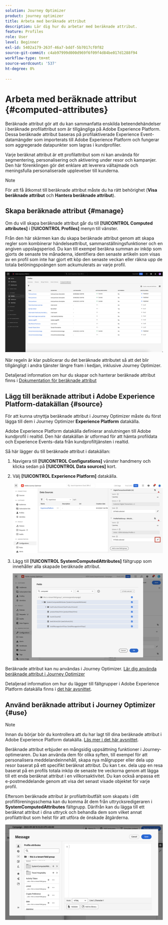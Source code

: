 ```yaml
---
solution: Journey Optimizer
product: journey optimizer
title: Arbeta med beräknade attribut
description: Lär dig hur du arbetar med beräknade attribut.
feature: Profiles
role: User
level: Beginner
exl-id: 5402a179-263f-46a7-bddf-5b7017cf0f82
source-git-commit: c4ab97999d000d969f6f09f4d84be017d1288f94
workflow-type: tm+mt
source-wordcount: '537'
ht-degree: 0%

---
```


# Arbeta med beräknade attribut {#computed-attributes}

Beräknade attribut gör att du kan sammanfatta enskilda beteendehändelser i beräknade profilattribut som är tillgängliga på Adobe Experience Platform. Dessa beräknade attribut baseras på profilaktiverade Experience Event-datamängder som importerats till Adobe Experience Platform och fungerar som aggregerade datapunkter som lagras i kundprofiler.

Varje beräknat attribut är ett profilattribut som ni kan använda för segmentering, personalisering och aktivering under resor och kampanjer. Den här förenklingen gör det enklare att leverera vältajmade och meningsfulla personaliserade upplevelser till kunderna.

>[!NOTE]
>
>För att få åtkomst till beräknade attribut måste du ha rätt behörighet (**Visa beräknade attribut** och **Hantera beräknade attribut**).

## Skapa beräknade attribut {#manage}

Om du vill skapa beräknade attribut går du till **[!UICONTROL Computed attributes]** i **[!UICONTROL Profiles]** menyn till vänster.

Från den här skärmen kan du skapa beräknade attribut genom att skapa regler som kombinerar händelseattribut, sammanställningsfunktioner och en angiven uppslagsperiod. Du kan till exempel beräkna summan av inköp som gjorts de senaste tre månaderna, identifiera den senaste artikeln som visas av en profil som inte har gjort ett köp den senaste veckan eller räkna upp de totala belöningspoängen som ackumulerats av varje profil.

![](assets/computed-attributes.png)

När regeln är klar publicerar du det beräknade attributet så att det blir tillgängligt i andra tjänster längre fram i kedjan, inklusive Journey Optimizer.

Detaljerad information om hur du skapar och hanterar beräknade attribut finns i [Dokumentation för beräknade attribut](https://experienceleague.adobe.com/docs/experience-platform/profile/computed-attributes/overview.html)

## Lägg till beräknade attribut i Adobe Experience Platform-datakällan {#source}

För att kunna utnyttja beräknade attribut i Journey Optimizer måste du först lägga till dem i Journey Optimizer **Experience Platform** datakälla.

Adobe Experience Platform datakälla definierar anslutningen till Adobe kundprofil i realtid. Den här datakällan är utformad för att hämta profildata och Experience Events-data från kundprofiltjänsten i realtid.

Så här lägger du till beräknade attribut i datakällan:

1. Navigera till **[!UICONTROL Configurations]** vänster handmeny och klicka sedan på **[!UICONTROL Data sources]** kort.

1. Välj **[!UICONTROL Experience Platform]** datakälla.

   ![](assets/computed-attributes-add.png)

1. Lägg till **[!UICONTROL SystemComputedAttributes]** fältgrupp som innehåller alla skapade beräknade attribut.

   ![](assets/computed-attributes-fieldgroup.png)

Beräknade attribut kan nu användas i Journey Optimizer. [Lär dig använda beräknade attribut i Journey Optimizer](#use)

Detaljerad information om hur du lägger till fältgrupper i Adobe Experience Platform datakälla finns i [det här avsnittet](../datasource/adobe-experience-platform-data-source.md).

## Använd beräknade attribut i Journey Optimizer {#use}

>[!NOTE]
>
>Innan du börjar bör du kontrollera att du har lagt till dina beräknade attribut i Adobe Experience Platform datakälla. [Läs mer i det här avsnittet](#source).

Beräknade attribut erbjuder en mångsidig uppsättning funktioner i Journey-optimeraren. Du kan använda dem för olika syften, till exempel för att personalisera meddelandeinnehåll, skapa nya målgrupper eller dela upp resor baserat på ett specifikt beräknat attribut. Du kan t.ex. dela upp en resa baserat på en profils totala inköp de senaste tre veckorna genom att lägga till ett enda beräknat attribut i en villkorsaktivitet. Du kan också anpassa ett e-postmeddelande genom att visa det senast visade objektet för varje profil.

Eftersom beräknade attribut är profilattributfält som skapats i ditt profilföreningsschema kan du komma åt dem från uttrycksredigeraren i **SystemComputedAttributes** fältgrupp. Därifrån kan du lägga till ett beräknat attribut i dina uttryck och behandla dem som vilket annat profilattribut som helst för att utföra de önskade åtgärderna.

![](assets/computed-attributes-ajo.png)
